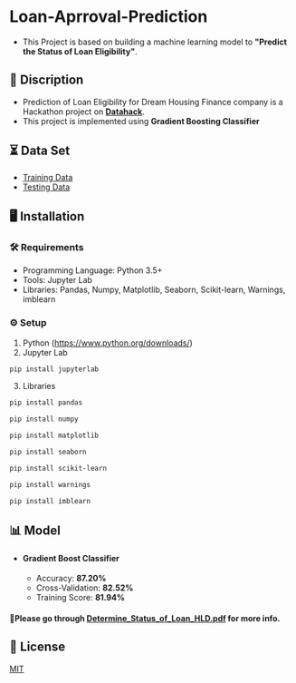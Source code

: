 # Loan-Aprroval-Prediction
- This Project is based on building a machine learning model to **"Predict the Status of Loan Eligibility"**.
## **📝 Discription**
- Prediction of Loan Eligibility for Dream Housing Finance company is a Hackathon project on **[Datahack](https://datahack.analyticsvidhya.com/contest/practice-problem-loan-prediction-iii/ "datahack.analyticsvidhya.com")**.
- This project is implemented using **Gradient Boosting Classifier**
## **⏳ Data Set**
- [Training Data](https://datahack.analyticsvidhya.com/contest/practice-problem-loan-prediction-iii/download/train-file "Download Traing Data")
- [Testing Data](https://datahack.analyticsvidhya.com/contest/practice-problem-loan-prediction-iii/download/test-file "Download Testing Data")
## **🖥️ Installation**
### **🛠️ Requirements**
- Programming Language: Python 3.5+
- Tools: Jupyter Lab
- Libraries: Pandas, Numpy, Matplotlib, Seaborn, Scikit-learn, Warnings, imblearn
 ### **⚙️ Setup**
 1. Python (https://www.python.org/downloads/)
 2. Jupyter Lab  
```bash
pip install jupyterlab
```
 3. Libraries
```bash
pip install pandas
```
 ```bash
pip install numpy
```
 ```bash
pip install matplotlib
```
 ```bash
pip install seaborn
```
 ```bash
pip install scikit-learn
```
 ```bash
pip install warnings
```
 ```bash
pip install imblearn
```
 ##  **📊 Model**
 - #### Gradient Boost Classifier
   - Accuracy: **87.20%**
   - Cross-Validation: **82.52%**
   - Training Score: **81.94%** 
#### **📖Please go through [Determine_Status_of_Loan_HLD.pdf](https://github.com/SwapnilGavit/Loan-Aprroval-Prediction/blob/main/Documents/Determinne_Status_of_Loan_HLD.pdf) for more info.**


## **📄 License**
[MIT](https://choosealicense.com/licenses/mit/)
